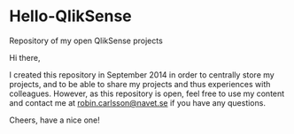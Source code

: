 Hello-QlikSense
===============

Repository of my open QlikSense projects


Hi there, 

I created this repository in September 2014 in order to centrally store my projects, and to be able to share my projects and thus experiences with colleagues. However, as this repository is open, feel free to use my content and contact me at robin.carlsson@navet.se if you have any questions.

Cheers, have a nice one!

